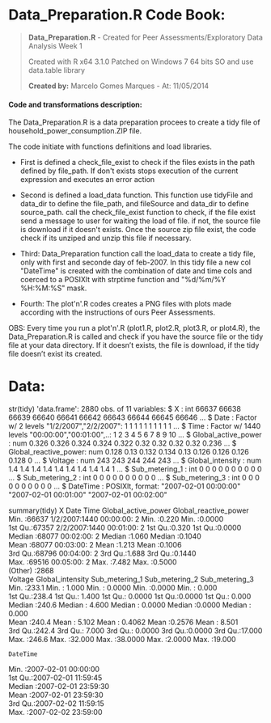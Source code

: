 Data_Preparation.R Code Book:
=============================

> <b>Data_Preparation.R</b> - Created for Peer Assessments/Exploratory Data Analysis Week 1<p>
> Created with R x64 3.1.0 Patched on Windows 7 64 bits SO and use data.table library<p>
> <b>Created by:</b> Marcelo Gomes Marques - At: 11/05/2014<p>
 
#### Code and transformations description:

The Data_Preparation.R is a data preparation procees to create a tidy file of household_power_consumption.ZIP file.

The code initiate with functions definitions and load libraries. 

* First is defined a check_file_exist to check if the files exists in the path defined by file_path. If don't exists stops execution of the current expression and executes an error action

* Second is defined a load_data function. This function use tidyFile and data_dir to define the file_path, and fileSource and data_dir to define source_path.
  call the check_file_exist function to check, if the file exist send a message to user for waiting the load of file. 
  if not, the source file is download if it doesn't exists. Once the source zip file exist, the code check if its unziped and unzip this file if necessary.

* Third: Data_Preparation function call the load_data to create a tidy file, only with first and seconde day of feb-2007. In this tidy file a new col "DateTime" is created with the combination of date and time cols and coerced to a POSIXlt with strptime function and "%d/%m/%Y %H:%M:%S" mask.

* Fourth: The plot'n'.R codes creates a PNG files with plots made according with the instructions of ours Peer Assessments.

OBS: Every time you run a plot'n'.R (plot1.R, plot2.R, plot3.R, or plot4.R), the Data_Preparation.R is called and check if you have the source file or the tidy file at your data directory. If it doesn’t exists, the file is download, if the tidy file doesn’t exist its created.


Data:
=====

str(tidy)
'data.frame':	2880 obs. of  11 variables:
 $ X                    : int  66637 66638 66639 66640 66641 66642 66643 66644 66645 66646 ...
 $ Date                 : Factor w/ 2 levels "1/2/2007","2/2/2007": 1 1 1 1 1 1 1 1 1 1 ...
 $ Time                 : Factor w/ 1440 levels "00:00:00","00:01:00",..: 1 2 3 4 5 6 7 8 9 10 ...
 $ Global_active_power  : num  0.326 0.326 0.324 0.324 0.322 0.32 0.32 0.32 0.32 0.236 ...
 $ Global_reactive_power: num  0.128 0.13 0.132 0.134 0.13 0.126 0.126 0.126 0.128 0 ...
 $ Voltage              : num  243 243 244 244 243 ...
 $ Global_intensity     : num  1.4 1.4 1.4 1.4 1.4 1.4 1.4 1.4 1.4 1 ...
 $ Sub_metering_1       : int  0 0 0 0 0 0 0 0 0 0 ...
 $ Sub_metering_2       : int  0 0 0 0 0 0 0 0 0 0 ...
 $ Sub_metering_3       : int  0 0 0 0 0 0 0 0 0 0 ...
 $ DateTime             : POSIXlt, format: "2007-02-01 00:00:00" "2007-02-01 00:01:00" "2007-02-01 00:02:00" 

summary(tidy)
       X               Date            Time      Global_active_power Global_reactive_power
 Min.   :66637   1/2/2007:1440   00:00:00:   2   Min.   :0.220       Min.   :0.0000       
 1st Qu.:67357   2/2/2007:1440   00:01:00:   2   1st Qu.:0.320       1st Qu.:0.0000       
 Median :68077                   00:02:00:   2   Median :1.060       Median :0.1040       
 Mean   :68077                   00:03:00:   2   Mean   :1.213       Mean   :0.1006       
 3rd Qu.:68796                   00:04:00:   2   3rd Qu.:1.688       3rd Qu.:0.1440       
 Max.   :69516                   00:05:00:   2   Max.   :7.482       Max.   :0.5000       
                                 (Other) :2868                                            
    Voltage      Global_intensity Sub_metering_1    Sub_metering_2   Sub_metering_3  
 Min.   :233.1   Min.   : 1.000   Min.   : 0.0000   Min.   :0.0000   Min.   : 0.000  
 1st Qu.:238.4   1st Qu.: 1.400   1st Qu.: 0.0000   1st Qu.:0.0000   1st Qu.: 0.000  
 Median :240.6   Median : 4.600   Median : 0.0000   Median :0.0000   Median : 0.000  
 Mean   :240.4   Mean   : 5.102   Mean   : 0.4062   Mean   :0.2576   Mean   : 8.501  
 3rd Qu.:242.4   3rd Qu.: 7.000   3rd Qu.: 0.0000   3rd Qu.:0.0000   3rd Qu.:17.000  
 Max.   :246.6   Max.   :32.000   Max.   :38.0000   Max.   :2.0000   Max.   :19.000  
                                                                                     
    DateTime                  
 Min.   :2007-02-01 00:00:00  
 1st Qu.:2007-02-01 11:59:45  
 Median :2007-02-01 23:59:30  
 Mean   :2007-02-01 23:59:30  
 3rd Qu.:2007-02-02 11:59:15  
 Max.   :2007-02-02 23:59:00  
 
